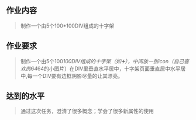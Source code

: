## 作业内容
> 制作一个由5个100*100DIV组成的十字架
## 作业要求
> 制作一个由5个100*100DIV组成的十字架（如➕），中间放一张icon（自己喜欢的64*64的小图片）在DIV里垂直水平居中，十字架页面垂直居中水平居中,每一个DIV要有边框阴影尽量的让其漂亮。
## 达到的水平 
> 通过这次任务，澄清了很多概念；学会了很多新属性的使用
